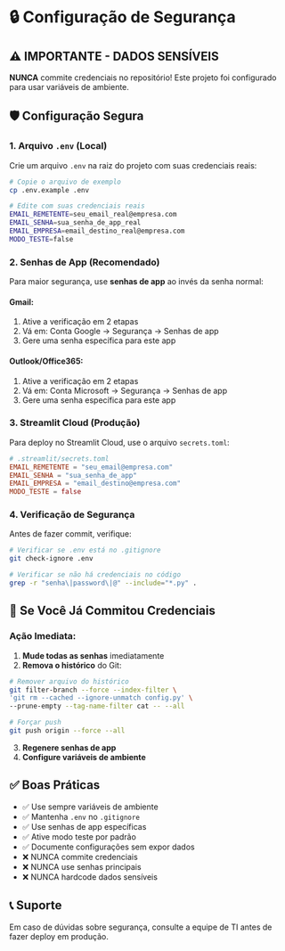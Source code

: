 # 🔒 Configuração de Segurança

## ⚠️ IMPORTANTE - DADOS SENSÍVEIS

**NUNCA** commite credenciais no repositório! Este projeto foi configurado para usar variáveis de ambiente.

## 🛡️ Configuração Segura

### 1. **Arquivo `.env` (Local)**
Crie um arquivo `.env` na raiz do projeto com suas credenciais reais:

```bash
# Copie o arquivo de exemplo
cp .env.example .env

# Edite com suas credenciais reais
EMAIL_REMETENTE=seu_email_real@empresa.com
EMAIL_SENHA=sua_senha_de_app_real
EMAIL_EMPRESA=email_destino_real@empresa.com
MODO_TESTE=false
```

### 2. **Senhas de App (Recomendado)**
Para maior segurança, use **senhas de app** ao invés da senha normal:

#### **Gmail:**
1. Ative a verificação em 2 etapas
2. Vá em: Conta Google → Segurança → Senhas de app
3. Gere uma senha específica para este app

#### **Outlook/Office365:**
1. Ative a verificação em 2 etapas
2. Vá em: Conta Microsoft → Segurança → Senhas de app
3. Gere uma senha específica para este app

### 3. **Streamlit Cloud (Produção)**
Para deploy no Streamlit Cloud, use o arquivo `secrets.toml`:

```toml
# .streamlit/secrets.toml
EMAIL_REMETENTE = "seu_email@empresa.com"
EMAIL_SENHA = "sua_senha_de_app"
EMAIL_EMPRESA = "email_destino@empresa.com"
MODO_TESTE = false
```

### 4. **Verificação de Segurança**
Antes de fazer commit, verifique:

```bash
# Verificar se .env está no .gitignore
git check-ignore .env

# Verificar se não há credenciais no código
grep -r "senha\|password\|@" --include="*.py" .
```

## 🚨 Se Você Já Commitou Credenciais

### **Ação Imediata:**
1. **Mude todas as senhas** imediatamente
2. **Remova o histórico** do Git:

```bash
# Remover arquivo do histórico
git filter-branch --force --index-filter \
'git rm --cached --ignore-unmatch config.py' \
--prune-empty --tag-name-filter cat -- --all

# Forçar push
git push origin --force --all
```

3. **Regenere senhas de app**
4. **Configure variáveis de ambiente**

## ✅ Boas Práticas

- ✅ Use sempre variáveis de ambiente
- ✅ Mantenha `.env` no `.gitignore`
- ✅ Use senhas de app específicas
- ✅ Ative modo teste por padrão
- ✅ Documente configurações sem expor dados
- ❌ NUNCA commite credenciais
- ❌ NUNCA use senhas principais
- ❌ NUNCA hardcode dados sensíveis

## 📞 Suporte

Em caso de dúvidas sobre segurança, consulte a equipe de TI antes de fazer deploy em produção. 